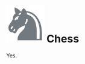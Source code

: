 # ![Chess](https://github.com/gbtami/pychess-variants/blob/master/static/icons/chess.svg) Chess

Yes.
